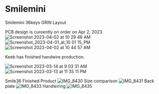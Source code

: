 # Smilemini
Smilemini 36keys GRIN Layout

PCB design is cureently on order on Apr 2, 2023. 
![Screenshot 2023-04-02 at 10 29 46 AM](https://user-images.githubusercontent.com/118025702/229372414-e8cbda8c-e0a5-4d79-8251-8c510a9703da.png)
![Screenshot_2023-04-01_at_10 01 15_PM](https://user-images.githubusercontent.com/118025702/229372482-000bab04-f013-4c00-bd3c-9b44dd43710c.png)
![Screenshot 2023-04-02 at 10 44 57 AM](https://user-images.githubusercontent.com/118025702/229372530-1e5a21c9-b553-410d-9c9e-2b170bdfeba9.png)

Keeb has finished handwire production.

![Screenshot 2023-03-14 at 9 03 31 AM](https://user-images.githubusercontent.com/118025702/225147322-91a6865f-0588-47d6-bec0-d82397884103.png)
![Screenshot 2023-03-13 at 11 35 11 PM](https://user-images.githubusercontent.com/118025702/225147330-00bf02f2-dbb1-40f7-b5ee-1a10757071e4.png)

Smile36 Finished Product
![IMG_8430](https://user-images.githubusercontent.com/118025702/228940294-836efbfe-5d21-4a63-ae64-baf060b2dc5d.JPG)
Size comparison
![IMG_8431](https://user-images.githubusercontent.com/118025702/228940312-e31b5970-bd61-457f-9b45-cd7ce8e60347.JPG)
Back plate
![IMG_8433](https://user-images.githubusercontent.com/118025702/228940361-d89dbb7f-f333-421c-a4cb-fb9709330dbf.JPG)
Handwiring
![IMG_8435](https://user-images.githubusercontent.com/118025702/228940402-17afd100-dbd4-4d65-98a6-d63b6debeef8.JPG)
